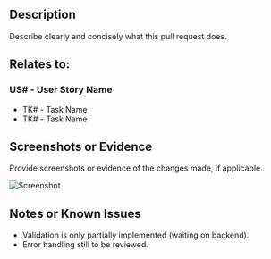 ## Description

Describe clearly and concisely what this pull request does.

## Relates to:

### US# - User Story Name

- TK# - Task Name
- TK# - Task Name

## Screenshots or Evidence

Provide screenshots or evidence of the changes made, if applicable.

![Screenshot](https://placehold.co/150)

## Notes or Known Issues

- Validation is only partially implemented (waiting on backend).
- Error handling still to be reviewed.